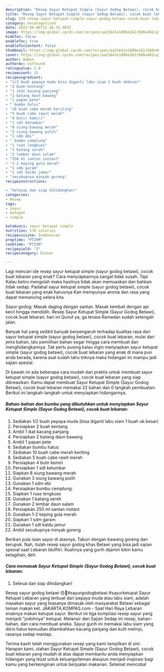```yaml
---
description: "Resep Sayur Ketupat Simple (Sayur Godog Betawi), cocok buat lebaran yang Bisa Manjain Lidah, Buat Buka Puasa}"
title: "Resep Sayur Ketupat Simple (Sayur Godog Betawi), cocok buat lebaran yang Bisa Manjain Lidah, Buat Buka Puasa}"
slug: 439-resep-sayur-ketupat-simple-sayur-godog-betawi-cocok-buat-lebaran-yang-bisa-manjain-lidah-buat-buka-puasa
category: Uncategorized
date: 2023-04-06T12:36:15.983Z
image: https://img-global.cpcdn.com/recipes/aa21641e1806e162/680x482cq70/sayur-ketupat-simple-sayur-godog-betawi-cocok-buat-lebaran-foto-resep-utama.jpg
hideToc: false
enableToc: true
enableTocContent: false
thumbnail: https://img-global.cpcdn.com/recipes/aa21641e1806e162/680x482cq70/sayur-ketupat-simple-sayur-godog-betawi-cocok-buat-lebaran-foto-resep-utama.jpg
cover: https://img-global.cpcdn.com/recipes/aa21641e1806e162/680x482cq70/sayur-ketupat-simple-sayur-godog-betawi-cocok-buat-lebaran-foto-resep-utama.jpg
author: Admin
authorAv: notfound
ratingvalue: 3.9
reviewcount: 15
recipeingredient:
- "1/2 buah pepaya muda bisa diganti labu siam 1 buah ukbesar"
- "2 buah kentang"
- "1 ikat kacang panjang"
- "2 batang daun bawang"
- "1 papan pete"
- " bumbu halus"
- "10 buah cabe merah keriting"
- "5 buah cabe rawit merah"
- "4 butir kemiri"
- "1 sdt ketumbar"
- "8 siung bawang merah"
- "3 siung bawang putih"
- "1 sdm ebi"
- " bumbu cemplung"
- "1 ruas lengkuas"
- "1 batang sereh"
- "2 lembar daun salam"
- "250 ml santan instant"
- "1-2 keping gula merah"
- "1 sdm garam"
- "1 sdt kaldu jamur"
- "secukupnya minyak goreng"
recipeinstructions:

- "Selesai dan siap dihidangkan!"
categories:
- Resep
tags:
- sayur
- ketupat
- simple

katakunci: sayur ketupat simple 
nutrition: 170 calories
recipecuisine: Indonesian
preptime: "PT29M"
cooktime: "PT33M"
recipeyield: "2"
recipecategory: Dinner

---
```



Lagi mencari ide resep sayur ketupat simple (sayur godog betawi), cocok buat lebaran yang enak? Cara menyiapkannya sangat tidak susah. Tapi Kalau keliru mengolah maka hasilnya tidak akan memuaskan dan bahkan tidak sedap. Padahal sayur ketupat simple (sayur godog betawi), cocok buat lebaran yang enak harusnya Kan mempunyai aroma dan rasa yang dapat memancing selera kita.


Sayur godog: Masak daging dengan santan. Masak kembali dengan api kecil hingga mendidih. Resep Sayur Ketupat Simple (Sayur Godog Betawi), cocok buat lebaran. hari ini Qunut ya, ga terasa Ramadan sudah setengah jalan.

Banyak hal yang sedikit banyak berpengaruh terhadap kualitas rasa dari sayur ketupat simple (sayur godog betawi), cocok buat lebaran, mulai dari jenis bahan, lalu pemilihan bahan segar hingga cara membuat dan menghidangkannya. Tak perlu pusing kalau ingin menyiapkan sayur ketupat simple (sayur godog betawi), cocok buat lebaran yang enak di mana pun anda berada, karena asal sudah tahu triknya maka hidangan ini mampu jadi sajian spesial.


Di bawah ini ada beberapa cara mudah dan praktis untuk membuat sayur ketupat simple (sayur godog betawi), cocok buat lebaran yang siap dikreasikan. Kamu dapat membuat Sayur Ketupat Simple (Sayur Godog Betawi), cocok buat lebaran memakai 22 bahan dan 0 langkah pembuatan. Berikut ini langkah-langkah untuk menyiapkan hidangannya.

<!--inarticleads1-->

##### Bahan-bahan dan bumbu yang dibutuhkan untuk menyiapkan Sayur Ketupat Simple (Sayur Godog Betawi), cocok buat lebaran:

1. Sediakan 1/2 buah pepaya muda (bisa diganti labu siam 1 buah uk.besar)
1. Persiapkan 2 buah kentang
1. Ambil 1 ikat kacang panjang
1. Persiapkan 2 batang daun bawang
1. Ambil 1 papan pete
1. Sediakan  bumbu halus:
1. Sediakan 10 buah cabe merah keriting
1. Sediakan 5 buah cabe rawit merah
1. Persiapkan 4 butir kemiri
1. Persiapkan 1 sdt ketumbar
1. Siapkan 8 siung bawang merah
1. Gunakan 3 siung bawang putih
1. Gunakan 1 sdm ebi
1. Persiapkan  bumbu cemplung:
1. Siapkan 1 ruas lengkuas
1. Gunakan 1 batang sereh
1. Gunakan 2 lembar daun salam
1. Persiapkan 250 ml santan instant
1. Gunakan 1-2 keping gula merah
1. Siapkan 1 sdm garam
1. Gunakan 1 sdt kaldu jamur
1. Ambil secukupnya minyak goreng


Berikan pula isian sayur di atasnya. Taburi dengan bawang goreng dan kerupuk. Nah, itulah resep sayur godog khas Betawi yang bisa jadi sajian spesial saat Lebaran Idulfitri. Kuahnya yang gurih dijamin bikin kamu ketagihan, deh. 

<!--inarticleads2-->

##### Cara memasak Sayur Ketupat Simple (Sayur Godog Betawi), cocok buat lebaran:


1. Selesai dan siap dihidangkan!

Resep sayur godog betawi 😍🤩#sayurgodogbetawi #sayurketupat Sayur Ketupat Lebaran yang terbuat dari pepaya muda atau labu siam, adalah masakan sayur yang biasanya dimasak oleh masyarakat Betawi sebagai teman makan ket. JAKARTA,KOMPAS.com - Saat Hari Raya Lebaran enaknya makan ketupat sayur. Berikut ini tiga kompilasi resep sayur yang menjadi &#34;jodohnya&#34; ketupat. Melansir dari Sajian Sedap ini resep, bahan-bahan, dan cara membuat aneka. Sayur gurih ini memakai labu siam yang diiris halus kemudian ditambahkan kacang panjang dan kulit melinjo, rasanya sedap mantap. 

Terima kasih telah menggunakan resep yang kami tampilkan di sini. Harapan kami, olahan Sayur Ketupat Simple (Sayur Godog Betawi), cocok buat lebaran yang mudah di atas dapat membantu anda menyiapkan hidangan yang lezat untuk keluarga/teman ataupun menjadi inspirasi bagi kamu yang berkeinginan untuk berjualan makanan. Selamat mencoba!
